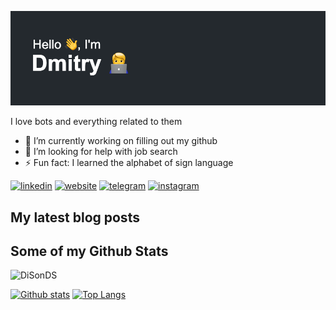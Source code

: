 ![Screenshot](header.png)

<p align='left'>I love bots and everything related to them</p>

-   🔭 I’m currently working on filling out my github 
-   🤔 I’m looking for help with job search 
-   ⚡ Fun fact: I learned the alphabet of sign language 

[<img src='https://cdn.jsdelivr.net/npm/simple-icons@3.0.1/icons/linkedin.svg' alt='linkedin' height='40'>](https://www.linkedin.com/in/disonds/)  [<img src='https://cdn.jsdelivr.net/npm/simple-icons@3.0.1/icons/icloud.svg' alt='website' height='40'>](https://disonds.com)  [<img src='https://cdn.jsdelivr.net/npm/simple-icons@3.0.1/icons/telegram.svg' alt='telegram' height='40'>](https://t.me/DiSonDS)  [<img src='https://cdn.jsdelivr.net/npm/simple-icons@3.0.1/icons/instagram.svg' alt='instagram' height='40'>](https://www.instagram.com/disonds.jpg/)

## My latest blog posts
<!-- BLOGPOSTS:START -->
<!-- BLOGPOSTS:END -->

## Some of my Github Stats
<p align=left> <img src=https://komarev.com/ghpvc/?username=DiSonDS alt=DiSonDS /> </p>

[![Github stats](https://github-readme-stats.vercel.app/api?username=DiSonDS&show_icons=true&include_all_commits=true)](https://github.com/DiSonDS/github-readme-stats)
[![Top Langs](https://github-readme-stats.vercel.app/api/top-langs/?username=DiSonDS&layout=compact)](https://github.com/DiSonDS/github-readme-stats)
